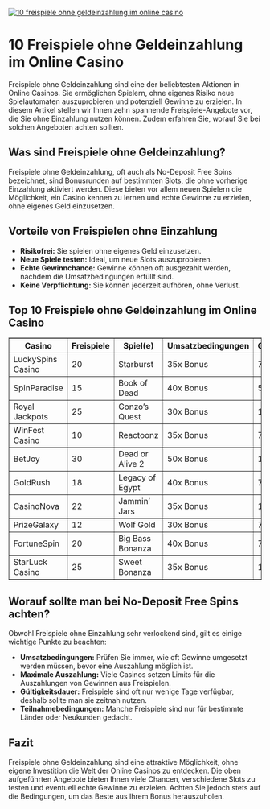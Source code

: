 [![10 freispiele ohne geldeinzahlung im online casino](https://123-caf.pages.dev/gitsignup.png)](https://vrmoo.ru/Bt82HjjY)

<h1>10 Freispiele ohne Geldeinzahlung im Online Casino</h1> <p>Freispiele ohne Geldeinzahlung sind eine der beliebtesten Aktionen in Online Casinos. Sie ermöglichen Spielern, ohne eigenes Risiko neue Spielautomaten auszuprobieren und potenziell Gewinne zu erzielen. In diesem Artikel stellen wir Ihnen zehn spannende Freispiele-Angebote vor, die Sie ohne Einzahlung nutzen können. Zudem erfahren Sie, worauf Sie bei solchen Angeboten achten sollten.</p>  <h2>Was sind Freispiele ohne Geldeinzahlung?</h2> <p>Freispiele ohne Geldeinzahlung, oft auch als No-Deposit Free Spins bezeichnet, sind Bonusrunden auf bestimmten Slots, die ohne vorherige Einzahlung aktiviert werden. Diese bieten vor allem neuen Spielern die Möglichkeit, ein Casino kennen zu lernen und echte Gewinne zu erzielen, ohne eigenes Geld einzusetzen.</p>  <h2>Vorteile von Freispielen ohne Einzahlung</h2> <ul>   <li><strong>Risikofrei:</strong> Sie spielen ohne eigenes Geld einzusetzen.</li>   <li><strong>Neue Spiele testen:</strong> Ideal, um neue Slots auszuprobieren.</li>   <li><strong>Echte Gewinnchance:</strong> Gewinne können oft ausgezahlt werden, nachdem die Umsatzbedingungen erfüllt sind.</li>   <li><strong>Keine Verpflichtung:</strong> Sie können jederzeit aufhören, ohne Verlust.</li> </ul>  <h2>Top 10 Freispiele ohne Geldeinzahlung im Online Casino</h2> <table border="1" cellpadding="8" cellspacing="0" style="border-collapse: collapse; width: 100%;">   <thead>     <tr>       <th>Casino</th>       <th>Freispiele</th>       <th>Spiel(e)</th>       <th>Umsatzbedingungen</th>       <th>Gültigkeit</th>     </tr>   </thead>   <tbody>     <tr>       <td>LuckySpins Casino</td>       <td>20</td>       <td>Starburst</td>       <td>35x Bonus</td>       <td>7 Tage</td>     </tr>     <tr>       <td>SpinParadise</td>       <td>15</td>       <td>Book of Dead</td>       <td>40x Bonus</td>       <td>5 Tage</td>     </tr>     <tr>       <td>Royal Jackpots</td>       <td>25</td>       <td>Gonzo’s Quest</td>       <td>30x Bonus</td>       <td>10 Tage</td>     </tr>     <tr>       <td>WinFest Casino</td>       <td>10</td>       <td>Reactoonz</td>       <td>35x Bonus</td>       <td>7 Tage</td>     </tr>     <tr>       <td>BetJoy</td>       <td>30</td>       <td>Dead or Alive 2</td>       <td>50x Bonus</td>       <td>14 Tage</td>     </tr>     <tr>       <td>GoldRush</td>       <td>18</td>       <td>Legacy of Egypt</td>       <td>40x Bonus</td>       <td>7 Tage</td>     </tr>     <tr>       <td>CasinoNova</td>       <td>22</td>       <td>Jammin’ Jars</td>       <td>35x Bonus</td>       <td>10 Tage</td>     </tr>     <tr>       <td>PrizeGalaxy</td>       <td>12</td>       <td>Wolf Gold</td>       <td>30x Bonus</td>       <td>7 Tage</td>     </tr>     <tr>       <td>FortuneSpin</td>       <td>20</td>       <td>Big Bass Bonanza</td>       <td>40x Bonus</td>       <td>7 Tage</td>     </tr>     <tr>       <td>StarLuck Casino</td>       <td>25</td>       <td>Sweet Bonanza</td>       <td>35x Bonus</td>       <td>10 Tage</td>     </tr>   </tbody> </table>  <h2>Worauf sollte man bei No-Deposit Free Spins achten?</h2> <p>Obwohl Freispiele ohne Einzahlung sehr verlockend sind, gilt es einige wichtige Punkte zu beachten:</p> <ul>   <li><strong>Umsatzbedingungen:</strong> Prüfen Sie immer, wie oft Gewinne umgesetzt werden müssen, bevor eine Auszahlung möglich ist.</li>   <li><strong>Maximale Auszahlung:</strong> Viele Casinos setzen Limits für die Auszahlungen von Gewinnen aus Freispielen.</li>   <li><strong>Gültigkeitsdauer:</strong> Freispiele sind oft nur wenige Tage verfügbar, deshalb sollte man sie zeitnah nutzen.</li>   <li><strong>Teilnahmebedingungen:</strong> Manche Freispiele sind nur für bestimmte Länder oder Neukunden gedacht.</li> </ul>  <h2>Fazit</h2> <p>Freispiele ohne Geldeinzahlung sind eine attraktive Möglichkeit, ohne eigene Investition die Welt der Online Casinos zu entdecken. Die oben aufgeführten Angebote bieten Ihnen viele Chancen, verschiedene Slots zu testen und eventuell echte Gewinne zu erzielen. Achten Sie jedoch stets auf die Bedingungen, um das Beste aus Ihrem Bonus herauszuholen.</p>